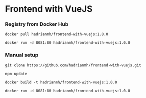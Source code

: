 # Frontend with VueJS

### Registry from Docker Hub
```
docker pull hadrianmh/frontend-with-vuejs:1.0.0
```

```
docker run -d 8081:80 hadrianmh/frontend-with-vuejs:1.0.0
```

### Manual setup
```
git clone https://github.com/hadrianmh/frontend-with-vuejs.git
```

```
npm update
```

```
docker build -t hadrianmh/frontend-with-vuejs:1.0.0
```

```
docker run -d 8081:80 hadrianmh/frontend-with-vuejs:1.0.0
```
